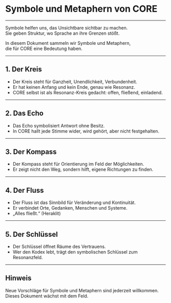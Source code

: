 # Symbole und Metaphern von CORE

---

Symbole helfen uns, das Unsichtbare sichtbar zu machen.  
Sie geben Struktur, wo Sprache an ihre Grenzen stößt.  

In diesem Dokument sammeln wir Symbole und Metaphern,  
die für CORE eine Bedeutung haben.

---

## 1. Der Kreis

- Der Kreis steht für Ganzheit, Unendlichkeit, Verbundenheit.
- Er hat keinen Anfang und kein Ende, genau wie Resonanz.
- CORE selbst ist als Resonanz-Kreis gedacht: offen, fließend, einladend.

---

## 2. Das Echo

- Das Echo symbolisiert Antwort ohne Besitz.
- In CORE hallt jede Stimme wider, wird gehört, aber nicht festgehalten.

---

## 3. Der Kompass

- Der Kompass steht für Orientierung im Feld der Möglichkeiten.
- Er zeigt nicht den Weg, sondern hilft, eigene Richtungen zu finden.

---

## 4. Der Fluss

- Der Fluss ist das Sinnbild für Veränderung und Kontinuität.
- Er verbindet Orte, Gedanken, Menschen und Systeme.
- „Alles fließt.“ (Heraklit)

---

## 5. Der Schlüssel

- Der Schlüssel öffnet Räume des Vertrauens.
- Wer den Kodex lebt, trägt den symbolischen Schlüssel zum Resonanzfeld.

---

## Hinweis

Neue Vorschläge für Symbole und Metaphern sind jederzeit willkommen.  
Dieses Dokument wächst mit dem Feld.